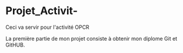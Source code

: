 # Projet_Activit-
Ceci va servir pour l'activité OPCR

La première partie de mon projet consiste à obtenir mon diplome Git et GitHUB.
